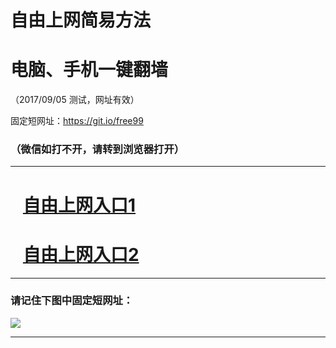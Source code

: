 ﻿# 自由上网简易方法

# 电脑、手机一键翻墙

（2017/09/05 测试，网址有效）

固定短网址：https://git.io/free99

### （微信如打不开，请转到浏览器打开）


***





# &nbsp;&nbsp; <a href="http://ft155075069.fwq-tz1001.xyz/fwqtz01.html?t=090500111487 " target="_blank">自由上网入口1</a>
# &nbsp;&nbsp; <a href="http://ft45958548.fwq-tz1002.xyz/fwqtz02.html?t=090500123516 " target="_blank">自由上网入口2</a>
***

### 请记住下图中固定短网址：

<img src="https://s3-us-west-2.amazonaws.com/fwq-1001/yjfq-20170905okok.png" /> 


***

